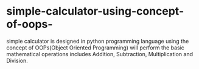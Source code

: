 # simple-calculator-using-concept-of-oops-
simple calculator is designed in python programming language using the concept of OOPs(Object Oriented Programming) will perform the basic mathematical operations includes Addition, Subtraction, Multiplication and Division. 
